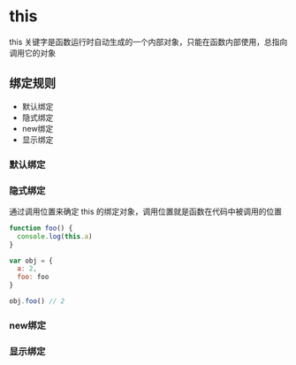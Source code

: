 # this

this 关键字是函数运行时自动生成的一个内部对象，只能在函数内部使用，总指向调用它的对象

## 绑定规则

- 默认绑定
- 隐式绑定
- new绑定
- 显示绑定

### 默认绑定

### 隐式绑定

通过调用位置来确定 this 的绑定对象，调用位置就是函数在代码中被调用的位置

```js
function foo() {
  console.log(this.a)
}

var obj = {
  a: 2,
  foo: foo
}

obj.foo() // 2
```

### new绑定

### 显示绑定